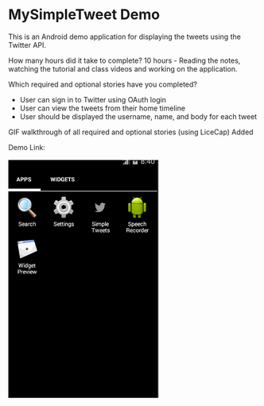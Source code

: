 <h1>MySimpleTweet Demo</h1>

<p>
This is an Android demo application for displaying the tweets  using the Twitter  API.
</p>

<p>
How many hours did it take to complete?
10 hours - Reading the notes, watching the tutorial and class videos and working on the application.
</p>

<p>
Which required and optional stories have you completed?

- User can sign in to Twitter using OAuth login
- User can view the tweets from their home timeline
- User should be displayed the username, name, and body for each tweet

</p>

</p>
GIF walkthrough of all required and optional stories (using LiceCap)
Added
</p>

<p>
Demo Link: <a href="https://github.com/bhusarisuccess/MySimpleTweet/blob/master/Demo/TwitterDemo.gif"> <br> <br>
<img border="0" src="https://github.com/bhusarisuccess/MySimpleTweet/blob/master/Demo/TwitterDemo.gif" width="60%" height="60%"> <br>
</a>
</p>
